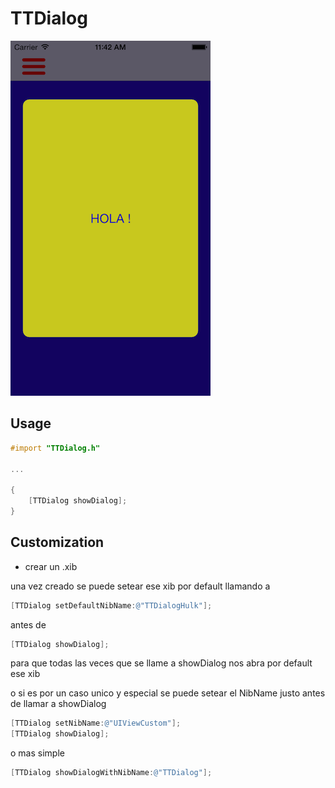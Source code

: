 # TTDialog


![Example](https://github.com/TuteTipito/TTDialog/blob/master/screenshotTTDialog.png "Example")

## Usage
```objective-c
#import "TTDialog.h"

...

{
    [TTDialog showDialog];
}
```

## Customization

* crear un .xib

una vez creado se puede setear ese xib por default llamando a
```objective-c
[TTDialog setDefaultNibName:@"TTDialogHulk"];
```
antes de 
```objective-c
[TTDialog showDialog];
```
para que todas las veces que se llame a showDialog nos abra por default ese xib


o si es por un caso unico y especial se puede setear el NibName justo antes de llamar a showDialog
```objective-c
[TTDialog setNibName:@"UIViewCustom"];
[TTDialog showDialog];
```
o mas simple
```objective-c
[TTDialog showDialogWithNibName:@"TTDialog"];
```
